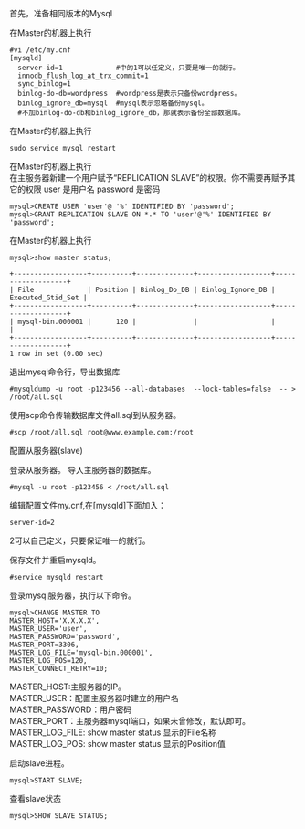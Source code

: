 首先，准备相同版本的Mysql

在Master的机器上执行
```
#vi /etc/my.cnf
[mysqld]
  server-id=1             #中的1可以任定义，只要是唯一的就行。
  innodb_flush_log_at_trx_commit=1
  sync_binlog=1
  binlog-do-db=wordpress  #wordpress是表示只备份wordpress。
  binlog_ignore_db=mysql  #mysql表示忽略备份mysql。
  #不加binlog-do-db和binlog_ignore_db，那就表示备份全部数据库。
```
在Master的机器上执行
```
sudo service mysql restart
```
在Master的机器上执行  
在主服务器新建一个用户赋予“REPLICATION SLAVE”的权限。你不需要再赋予其它的权限 user 是用户名 password 是密码
```
mysql>CREATE USER 'user'@ '%' IDENTIFIED BY 'password';
mysql>GRANT REPLICATION SLAVE ON *.* TO 'user'@'%' IDENTIFIED BY 'password';
```

在Master的机器上执行
```
mysql>show master status;

+------------------+----------+--------------+------------------+-------------------+
| File             | Position | Binlog_Do_DB | Binlog_Ignore_DB | Executed_Gtid_Set |
+------------------+----------+--------------+------------------+-------------------+
| mysql-bin.000001 |      120 |              |                  |                   |
+------------------+----------+--------------+------------------+-------------------+
1 row in set (0.00 sec)

```
退出mysql命令行，导出数据库
```
#mysqldump -u root -p123456 --all-databases  --lock-tables=false  -- > /root/all.sql
```
使用scp命令传输数据库文件all.sql到从服务器。
```
#scp /root/all.sql root@www.example.com:/root
```

配置从服务器(slave)

登录从服务器。
导入主服务器的数据库。
```
#mysql -u root -p123456 < /root/all.sql
```

编辑配置文件my.cnf,在[mysqld]下面加入：
```
server-id=2
```
2可以自己定义，只要保证唯一的就行。

保存文件并重启mysqld。
```
#service mysqld restart
```
登录mysql服务器，执行以下命令。
```
mysql>CHANGE MASTER TO
MASTER_HOST='X.X.X.X',
MASTER_USER='user',
MASTER_PASSWORD='password',
MASTER_PORT=3306,
MASTER_LOG_FILE='mysql-bin.000001',
MASTER_LOG_POS=120,
MASTER_CONNECT_RETRY=10;
```
MASTER_HOST:主服务器的IP。  
MASTER_USER：配置主服务器时建立的用户名  
MASTER_PASSWORD：用户密码  
MASTER_PORT：主服务器mysql端口，如果未曾修改，默认即可。  
MASTER_LOG_FILE: show master status 显示的File名称  
MASTER_LOG_POS: show master status 显示的Position值  

启动slave进程。
```
mysql>START SLAVE;
```
查看slave状态
```
mysql>SHOW SLAVE STATUS;
```
